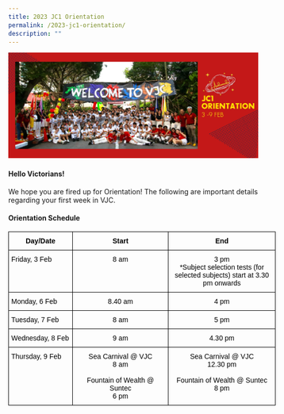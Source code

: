 ```yaml
---
title: 2023 JC1 Orientation
permalink: /2023-jc1-orientation/
description: ""
---
```

![](/images/2023%20Images/JCO%20Page%20Banner.jpg)

#### Hello Victorians!
We hope you are fired up for Orientation! The following are important details regarding your first week in VJC.

#### Orientation Schedule

<style type="text/css">
.tg  {border-collapse:collapse;border-spacing:0;}
.tg td{border-color:black;border-style:solid;border-width:1px;font-family:Arial, sans-serif;font-size:14px;
  overflow:hidden;padding:10px 5px;word-break:normal;}
.tg th{border-color:black;border-style:solid;border-width:1px;font-family:Arial, sans-serif;font-size:14px;
  font-weight:normal;overflow:hidden;padding:10px 5px;word-break:normal;}
.tg .tg-wp8o{border-color:#000000;text-align:center;vertical-align:top}
.tg .tg-mqa1{border-color:#000000;font-weight:bold;text-align:center;vertical-align:top}
.tg .tg-73oq{border-color:#000000;text-align:left;vertical-align:top}
</style>
<table class="tg" style="undefined;table-layout: fixed; width: 539px">
<colgroup>
<col style="width: 129px">
<col style="width: 194px">
<col style="width: 216px">
</colgroup>
<thead>
  <tr>
    <th class="tg-mqa1"><span style="font-weight:700;font-style:normal;text-decoration:none;color:#000;background-color:transparent">Day/Date</span></th>
    <th class="tg-mqa1"><span style="font-weight:700;font-style:normal;text-decoration:none;color:#000;background-color:transparent">Start</span></th>
    <th class="tg-mqa1"><span style="font-weight:700;font-style:normal;text-decoration:none;color:#000;background-color:transparent">End</span></th>
  </tr>
</thead>
<tbody>
  <tr>
    <td class="tg-73oq"><span style="font-weight:400;font-style:normal;text-decoration:none;color:#000;background-color:transparent">Friday,</span><span style="color:#000;background-color:transparent"> 3 Feb</span></td>
    <td class="tg-wp8o"><span style="font-weight:400;font-style:normal;text-decoration:none;color:#000;background-color:transparent">8 am</span></td>
    <td class="tg-wp8o"><span style="font-weight:400;font-style:normal;text-decoration:none;color:#000;background-color:transparent">3 pm</span><br><span style="font-weight:400;font-style:normal;text-decoration:none;color:#000;background-color:transparent">*Subject selection tests (for selected subjects) start at 3.30 pm onwards</span></td>
  </tr>
  <tr>
    <td class="tg-73oq"><span style="font-weight:400;font-style:normal;text-decoration:none;color:#000;background-color:transparent">Monday, </span><span style="color:#000;background-color:transparent">6 Feb</span></td>
    <td class="tg-wp8o"><span style="font-weight:400;font-style:normal;text-decoration:none;color:#000;background-color:transparent">8.40 am</span></td>
    <td class="tg-wp8o"><span style="font-weight:400;font-style:normal;text-decoration:none;color:#000;background-color:transparent">4 pm</span></td>
  </tr>
  <tr>
    <td class="tg-73oq"><span style="font-weight:400;font-style:normal;text-decoration:none;color:#000;background-color:transparent">Tuesday, </span><span style="color:#000;background-color:transparent">7 Feb</span></td>
    <td class="tg-wp8o"><span style="font-weight:400;font-style:normal;text-decoration:none;color:#000;background-color:transparent">8 am</span></td>
    <td class="tg-wp8o"><span style="font-weight:400;font-style:normal;text-decoration:none;color:#000;background-color:transparent">5 pm</span></td>
  </tr>
  <tr>
    <td class="tg-73oq"><span style="font-weight:400;font-style:normal;text-decoration:none;color:#000;background-color:transparent">Wednesday, </span><span style="color:#000;background-color:transparent">8 Feb</span></td>
    <td class="tg-wp8o"><span style="font-weight:400;font-style:normal;text-decoration:none;color:#000;background-color:transparent">9 am</span></td>
    <td class="tg-wp8o"><span style="font-weight:400;font-style:normal;text-decoration:none;color:#000;background-color:transparent">4.30 pm</span></td>
  </tr>
  <tr>
    <td class="tg-73oq"><span style="font-weight:400;font-style:normal;text-decoration:none;color:#000;background-color:transparent">Thursday, </span><span style="color:#000;background-color:transparent">9 Feb</span></td>
    <td class="tg-wp8o"><span style="font-weight:400;font-style:normal;text-decoration:none;color:#000;background-color:transparent">Sea Carnival @ VJC</span><br><span style="font-weight:400;font-style:normal;text-decoration:none;color:#000;background-color:transparent">8 am</span><br><br><span style="font-weight:400;font-style:normal;text-decoration:none;color:#000;background-color:transparent">Fountain of Wealth @ Suntec</span><br><span style="font-weight:400;font-style:normal;text-decoration:none;color:#000;background-color:transparent">6 pm</span></td>
    <td class="tg-wp8o"><span style="font-weight:400;font-style:normal;text-decoration:none;color:#000;background-color:transparent">Sea Carnival @ VJC</span><br><span style="font-weight:400;font-style:normal;text-decoration:none;color:#000;background-color:transparent">12.30 pm</span><br><br><span style="font-weight:400;font-style:normal;text-decoration:none;color:#000;background-color:transparent">Fountain of Wealth @ Suntec</span><br><span style="font-weight:400;font-style:normal;text-decoration:none;color:#000;background-color:transparent">8 pm</span></td>
  </tr>
</tbody>
</table>